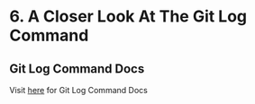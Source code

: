# 6. A Closer Look At The Git Log Command

## Git Log Command Docs

Visit [here](https://git-scm.com/docs/git-log) for Git Log Command Docs
